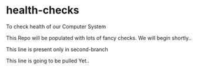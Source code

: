 # health-checks
To check health of our Computer System

This Repo will be populated with lots of fancy checks.
We will begin shortly..

This line is present only in second-branch

This line is going to be pulled Yet..
